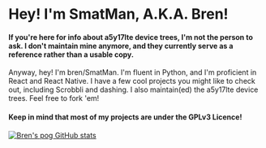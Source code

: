 # Hey! I'm SmatMan, A.K.A. Bren!

#### If you're here for info about a5y17lte device trees, I'm not the person to ask. I don't maintain mine anymore, and they currently serve as a reference rather than a usable copy.

Anyway, hey! I'm bren/SmatMan. I'm fluent in Python, and I'm proficient in React and React Native. I have a few cool projects you might like to check out, including Scrobbli and dashing. I also maintain(ed) the a5y17lte device trees. Feel free to fork 'em!

#### Keep in mind that most of my projects are under the GPLv3 Licence!

[![Bren's pog GitHub stats](https://github-readme-stats.vercel.app/api?username=smatman)](https://www.youtube.com/watch?v=dQw4w9WgXcQ)

